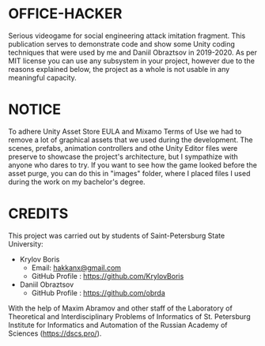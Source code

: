# OFFICE-HACKER
Serious videogame for social engineering attack imitation fragment. This publication serves to demonstrate code and show some Unity coding techniques that were used by me and Daniil Obraztsov in 2019-2020. As per MIT license you can use any subsystem in your project, however due to the reasons explained below, the project as a whole is not usable in any meaningful capacity.

# NOTICE
To adhere Unity Asset Store EULA and Mixamo Terms of Use we had to remove a lot of graphical assets that we used during the development. The scenes, prefabs, animation controllers and othe Unity Editor files were preserve to showcase the project's architecture, but I sympathize with anyone who dares to try. If you want to see how the game looked before the asset purge, you can do this in "images" folder, where I placed files I used during the work on my bachelor's degree.

# CREDITS
This project was carried out by students of Saint-Petersburg State University:
* Krylov Boris 
  * Email: hakkanx@gmail.com 
  * GitHub Profile : https://github.com/KrylovBoris
* Daniil Obraztsov
  * GitHub Profile : https://github.com/obrda

With the help of Maxim Abramov and other staff of the Laboratory of Theoretical and Interdisciplinary Problems of Informatics of St. Petersburg Institute for Informatics and Automation of the Russian Academy of Sciences (https://dscs.pro/).
